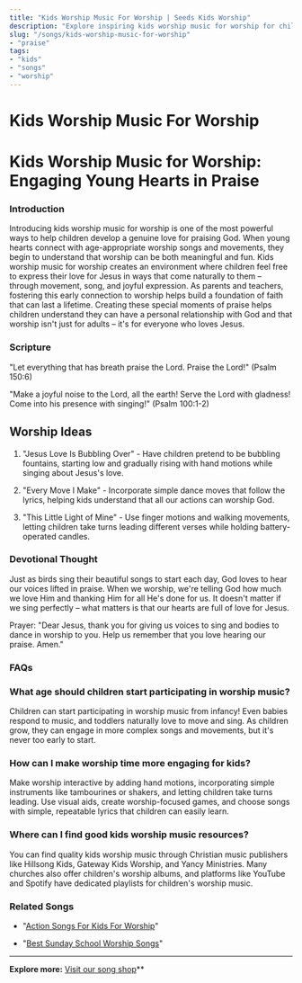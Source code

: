```yaml
---
title: "Kids Worship Music For Worship | Seeds Kids Worship"
description: "Explore inspiring kids worship music for worship for children's worship and faith development. Biblical music resources for families and ministry."
slug: "/songs/kids-worship-music-for-worship"
- "praise"
tags:
- "kids"
- "songs"
- "worship"
---
```


# Kids Worship Music For Worship

# Kids Worship Music for Worship: Engaging Young Hearts in Praise

### Introduction
Introducing kids worship music for worship is one of the most powerful ways to help children develop a genuine love for praising God. When young hearts connect with age-appropriate worship songs and movements, they begin to understand that worship can be both meaningful and fun. Kids worship music for worship creates an environment where children feel free to express their love for Jesus in ways that come naturally to them – through movement, song, and joyful expression. As parents and teachers, fostering this early connection to worship helps build a foundation of faith that can last a lifetime. Creating these special moments of praise helps children understand they can have a personal relationship with God and that worship isn't just for adults – it's for everyone who loves Jesus.

### Scripture
"Let everything that has breath praise the Lord. Praise the Lord!" (Psalm 150:6)

"Make a joyful noise to the Lord, all the earth! Serve the Lord with gladness! Come into his presence with singing!" (Psalm 100:1-2)

## Worship Ideas
1. "Jesus Love Is Bubbling Over" - Have children pretend to be bubbling fountains, starting low and gradually rising with hand motions while singing about Jesus's love.

2. "Every Move I Make" - Incorporate simple dance moves that follow the lyrics, helping kids understand that all our actions can worship God.

3. "This Little Light of Mine" - Use finger motions and walking movements, letting children take turns leading different verses while holding battery-operated candles.

### Devotional Thought
Just as birds sing their beautiful songs to start each day, God loves to hear our voices lifted in praise. When we worship, we're telling God how much we love Him and thanking Him for all He's done for us. It doesn't matter if we sing perfectly – what matters is that our hearts are full of love for Jesus.

Prayer: "Dear Jesus, thank you for giving us voices to sing and bodies to dance in worship to you. Help us remember that you love hearing our praise. Amen."

### FAQs

### What age should children start participating in worship music?
Children can start participating in worship music from infancy! Even babies respond to music, and toddlers naturally love to move and sing. As children grow, they can engage in more complex songs and movements, but it's never too early to start.

### How can I make worship time more engaging for kids?
Make worship interactive by adding hand motions, incorporating simple instruments like tambourines or shakers, and letting children take turns leading. Use visual aids, create worship-focused games, and choose songs with simple, repeatable lyrics that children can easily learn.

### Where can I find good kids worship music resources?
You can find quality kids worship music through Christian music publishers like Hillsong Kids, Gateway Kids Worship, and Yancy Ministries. Many churches also offer children's worship albums, and platforms like YouTube and Spotify have dedicated playlists for children's worship music.

### Related Songs

- "[Action Songs For Kids For Worship](/songs/action-songs-for-kids-for-worship/)"

- "[Best Sunday School Worship Songs](/songs/best-sunday-school-worship-songs/)"

---

**Explore more:** [Visit our song shop](https://seedskidsworship.com/shop)**

<!-- Schema Markup -->
<script type="application/ld+json">
{
  "@context": "https://schema.org",
  "@type": "MusicRecording",
  "name": "Kids Worship Music For Worship",
  "byArtist": {
    "@type": "MusicGroup",
    "name": "Seeds Kids Worship"
  },
  "isFamilyFriendly": true,
  "url": "https://seedskidsworship.com/songs/kids-worship-music-for-worship/"
}
</script>